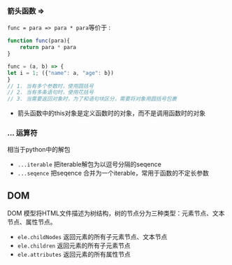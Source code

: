 ### 箭头函数 =>
`func = para => para * para`等价于 :
``` js
function func(para){
	return para * para
}

func = (a, b) => { 
let i = 1; ({"name": a, "age": b}) 
}
// 1. 当有多个参数时，使用圆括号
// 2. 当有多条语句时，使用花括号
// 3. 当需要返回对象时，为了和语句块区分，需要将对象用圆括号包裹
```
- 箭头函数中的this对象是定义函数时的对象，而不是调用函数时的对象
### ... 运算符
相当于python中的解包
- `...iterable` 把iterable解包为以逗号分隔的seqence
- `...seqence` 把seqence 合并为一个iterable，常用于函数的不定长参数

## DOM
DOM 模型将HTML文件描述为树结构，树的节点分为三种类型：元素节点、文本节点、属性节点。
- `ele.childNodes` 返回元素的所有子元素节点、文本节点
- `ele.children` 返回元素的所有子元素节点
- `ele.attributes` 返回元素的所有属性节点

